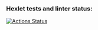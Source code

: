 ### Hexlet tests and linter status:
[![Actions Status](https://github.com/MarieMiatova/frontend-project-44/actions/workflows/hexlet-check.yml/badge.svg)](https://github.com/MarieMiatova/frontend-project-44/actions)